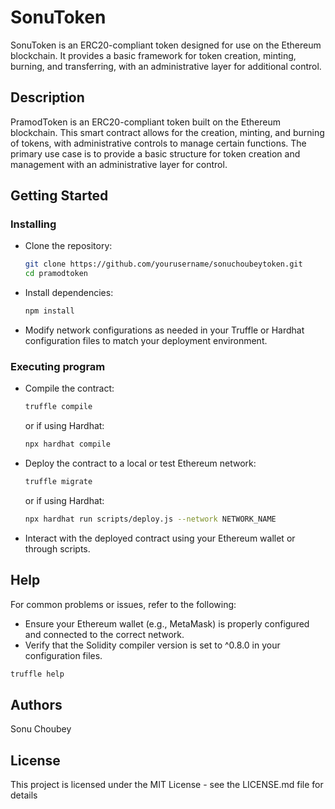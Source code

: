 # SonuToken

SonuToken is an ERC20-compliant token designed for use on the Ethereum blockchain. It provides a basic framework for token creation, minting, burning, and transferring, with an administrative layer for additional control.

## Description

PramodToken is an ERC20-compliant token built on the Ethereum blockchain. This smart contract allows for the creation, minting, and burning of tokens, with administrative controls to manage certain functions. The primary use case is to provide a basic structure for token creation and management with an administrative layer for control.

## Getting Started

### Installing

* Clone the repository:
    ```bash
    git clone https://github.com/yourusername/sonuchoubeytoken.git
    cd pramodtoken
    ```

* Install dependencies:
    ```bash
    npm install
    ```

* Modify network configurations as needed in your Truffle or Hardhat configuration files to match your deployment environment.

### Executing program

* Compile the contract:
    ```bash
    truffle compile
    ```
    or if using Hardhat:
    ```bash
    npx hardhat compile
    ```

* Deploy the contract to a local or test Ethereum network:
    ```bash
    truffle migrate
    ```
    or if using Hardhat:
    ```bash
    npx hardhat run scripts/deploy.js --network NETWORK_NAME
    ```

* Interact with the deployed contract using your Ethereum wallet or through scripts.

## Help

For common problems or issues, refer to the following:

* Ensure your Ethereum wallet (e.g., MetaMask) is properly configured and connected to the correct network.
* Verify that the Solidity compiler version is set to ^0.8.0 in your configuration files.

```bash
truffle help
```

## Authors

Sonu Choubey


## License

This project is licensed under the MIT License - see the LICENSE.md file for details
```

